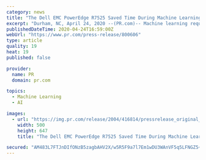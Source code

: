 ```yaml
---
category: news
title: "The Dell EMC PowerEdge R7525 Saved Time During Machine Learning Preparation Tasks and Achieved Faster Image..."
excerpt: "Durham, NC, April 24, 2020 --(PR.com)-- Machine learning requires powerful servers in order to personalize the customer experience, prevent fraud, or monitor and maintain endpoints. And powerful servers earn their keep by completing tasks and analyzing data quickly, the faster the better. To explore the performance on certain machine learning ..."
publishedDateTime: 2020-04-24T16:59:00Z
webUrl: "https://www.pr.com/press-release/800606"
type: article
quality: 19
heat: 19
published: false

provider:
  name: PR
  domain: pr.com

topics:
  - Machine Learning
  - AI

images:
  - url: "https://img.pr.com/release/2004/416814/pressrelease_original_416814_1587742281.png"
    width: 500
    height: 647
    title: "The Dell EMC PowerEdge R7525 Saved Time During Machine Learning Preparation Tasks and Achieved Faster Image..."

secured: "AM483L7FTJnDIfONzB5zagbAHV2X/w5R5F9a7l7Em1wDU3WAnVF5q5LFNGZ5+wi0MnOlMHJtdRmkjSk3antuSRynU+C9piMmcmU6oFQxzSuXlAq0WTEkEKvCuCUR0Hm0fEERn3hiqLfRRlnx4Q7Zsr9X93EhzzfZK6/k+DBr/yvP5k8tG36nLrirIEAGEEdlB8RBlzWzoLyuBP/4oDbe5MWFmovTYBAkLRKqYJAbUiTx7In+a5ekNYk4vO53lnIHeWbVMsii8uHbUk6SpByd2RJovoAkxvrGLXLfXZ6e/osy0/OdtKogK3WA7c+LFeix;WWTBhSvBIRil+KoxlbDlow=="
---
```


